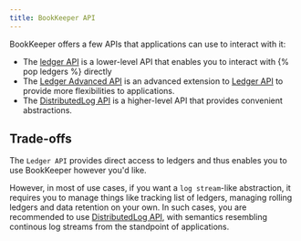 ```yaml
---
title: BookKeeper API
---
```


BookKeeper offers a few APIs that applications can use to interact with it:

* The [ledger API](../ledger-api) is a lower-level API that enables you to interact with {% pop ledgers %} directly
* The [Ledger Advanced API](../ledger-adv-api) is an advanced extension to [Ledger API](../ledger-api) to provide more flexibilities to applications.
* The [DistributedLog API](../distributedlog-api) is a higher-level API that provides convenient abstractions.

## Trade-offs

The `Ledger API` provides direct access to ledgers and thus enables you to use BookKeeper however you'd like.

However, in most of use cases, if you want a `log stream`-like abstraction, it requires you to manage things like tracking list of ledgers, managing rolling ledgers and data retention on your own. In such cases, you are recommended to use [DistributedLog API](../distributedlog-api), with semantics resembling continous log streams from the standpoint of applications.
